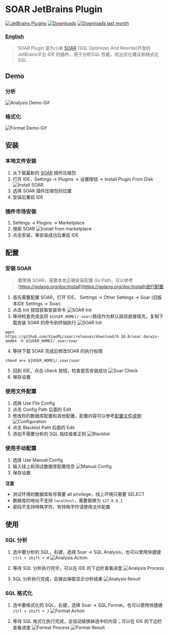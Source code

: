 # SOAR JetBrains Plugin

[![JetBrains Plugins](https://img.shields.io/jetbrains/plugin/v/11417-soar.svg)](https://plugins.jetbrains.com/plugin/11417-soar)
[![Downloads](https://img.shields.io/jetbrains/plugin/d/11417-soar.svg)](https://plugins.jetbrains.com/plugin/11417-soar)
[![Downloads last month](http://phpstorm.espend.de/badge/11417/last-month)](https://plugins.jetbrains.com/plugin/11417-soar)

### [English](README.md)

> SOAR Plugin 是为小米 [SOAR](https://github.com/XiaoMi/soar) (SQL Optimizer And Rewrite)开发的 JetBrains平台  IDE 的插件，用于分析SQL 性能、给出优化建议和格式化 SQL

## Demo

### 分析
![Analysis Demo-Gif](img/SOAR%20Analysis%20Demo.gif)

### 格式化
![Format Demo-Gif](img/SOAR%20Format%20Demo.gif)

## 安装

### 本地文件安装
1. 从下载最新的 [SOAR]((https://plugins.jetbrains.com/plugin/11417-soar)) 插件压缩包
2. 打开 IDE，Settings -> Plugins -> 设置按钮 -> Install Plugin From Disk 
![Install SOAR](img/SOAR%20Install%20localfile.png)
3. 选择 SOAR 插件压缩包的位置
4. 安装后重启 IDE

### 插件市场安装
1. Settings -> Plugins -> Marketplace
2. 搜索 SOAR
![Install from marketplace](img/SOAR%20Marketplace.png)
3. 点击安装，等安装成功后重启 IDE

## 配置 

### 安装 SOAR
> 要使用 SOAR，需要本地正确安装配置 Go Path，可以参考[https://golang.org/doc/install](https://golang.org/doc/install)进行配置

1. 首先需要配置 SOAR，打开 IDE， Settings -> Other Settings -> Soar (旧版本IDE Settings -> Soar)
2. 点击 Init 按钮获取安装命令
![SOAR Init](img/SOAR%20Init%200.png)
3. 等待检查完成会将 `${USER_HOME}/.soar/`路径作为默认路径直接填充，复制下载安装 SOAR 的命令到终端执行
![SOAR Init](img/SOAR%20Init%201.png)
```
wget https://github.com/XiaoMi/soar/releases/download/0.10.0/soar.darwin-amd64 -O ${USER_HOME}/.soar/soar
```
4. 等待下载 SOAR 完成后修改SOAR 的执行权限
```
chmod a+x ${USER_HOME}/.soar/soar
```
5. 回到 IDE，点击 check 按钮，检查是否安装成功
![Soar Check](img/SOAR%20Check%20Result.png)
6. 保存设置

### 使用文件配置
1. 选择 Use  File Config 
2. 点击 Config Path 后面的 Edit
3. 修改你的数据库配置和其他配置，配置内容可以参考[配置文件说明](https://github.com/XiaoMi/soar/blob/master/doc/config.md)
![Configuration](img/SOAR%20Configuartion.png)
4. 点击 Blacklist Path 后面的 Edit
5. 添加不需要分析的 SQL 指纹或者正则
![Blacklist](img/SOAR%20blacklist.png)

### 使用手动配置
1. 选择 Use Manual Config
2. 输入线上和测试数据库配置信息
![Manual Config](img/SOAR%20Manual%20Config.png)
3. 保存设置

**注意**
- 测试环境的数据库账号需要 all privilege，线上环境只需要 SELECT 
- 数据库的地址不支持 `localhost`，需要替换为 `127.0.0.1`
- 密码不支持特殊字符，有特殊字符请使用文件配置

## 使用 

### SQL 分析 
1. 选中要分析的 SQL，右键，选择 Soar -> SQL Analysis，也可以使用快捷键`ctrl + shift + H`
![Analysis Action](img/SOAR%20Analysis%20Action.png)

2. 等待 SQL 分析执行完毕，可以在 IDE 的下边栏查看进度
![Analysis Process](img/SOAR%20Analysis%20Process.png)

3. SQL 分析执行完成，会弹出弹窗显示分析结果
![Analysis Result](img/SOAR%20Analysis%20Result.png)

### SQL 格式化
1. 选中要格式化的 SQL，右键，选择 Soar -> SQL Format，也可以使用快捷键`ctrl + shift + J`
![Format Action](img/SOAR%20Format%20Action.png)

2. 等待 SQL 格式化执行完成，会自动替换掉选中的内容；可以在 IDE 的下边栏查看进度
![Format Process](img/SOAR%20Format%20Process.png)
![Format Result](img/SOAR%20Format%20Result.png)